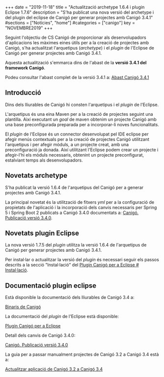 +++
date        = "2019-11-18"
title       = "Actualització archetype 1.6.4 i plugin Eclipse 1.7.6"
description = "S'ha publicat una nova versió del archetype i del plugin del eclipse de Canigó per generar projectes amb Canigó 3.4.1"
#sections    = ["Notícies", "home"]
#categories  = ["canigo"]
key         = "NOVEMBRE2019"
+++

Seguint l'objectiu de CS Canigó de proporcionar als desenvolupadors d'aplicacions les màximes eines útils per a la creació de projectes amb Canigó, s'ha actualitzat l'arquetipus (_archetype_) i el _plugin_ de l'Eclipse de Canigó per generar projectes amb Canigó 3.4.1.

Aquesta actualització s'emmarca dins de l'abast de la **versió 3.4.1 del framework Canigó**.

Podeu consultar l'abast complet de la versió 3.4.1 a: [Abast Canigó 3.4.1](/drafts/release-notes-canigo-34)

## Introducció

Dins dels lliurables de Canigó hi consten l'arquetipus i el _plugin_ de l'Eclipse.

L'arquetipus és una eina Maven per a la creació de projectes seguint una plantilla. Així executant un _goal_ de maven obtenim un projecte Canigó amb una base preconfigurada preparada per a incorporar-li noves funcionalitats.

El _plugin_ de l'Eclipse és un connector desenvolupat pel IDE eclipse per afegir menús contextuals per a la creació de projectes Canigó utilitzant l'arquetipus i per afegir mòduls, a un projecte creat, amb una preconfiguració ja donada. Així utilitzant l'Eclipse podem crear un projecte i afegir-l'hi els mòduls necessaris, obtenint un projecte preconfigurat, estalviant temps als desenvolupadors.

## Novetats archetype

S'ha publicat la versió 1.6.4 de l'arquetipus del Canigó per a generar projectes amb Canigó 3.4.1.  

La principal novetat és la utilització de fitxers _yml_ per a la configuració de propietats de l'aplicació i la incorporació dels canvis necessaris per Spring 5 i Spring Boot 2 publicats a Canigó 3.4.0 documentats a: [Canigó. Publicació versió 3.4.0](/noticies/2019-03-29-actualitzacio-canigo-3_4_0/).

## Novetats plugin Eclipse

La nova versió 1.7.5 del _plugin_ utilitza la versió 1.6.4 de l'arquetipus de Canigó per generar projectes amb Canigó 3.4.1.

Per instal·lar o actualitzar la versió del _plugin_ és necessari seguir els passos descrits a la secció "Instal·lació" del [Plugin Canigó per a Eclipse # Instal·lació](/canigo-download-related/plugin-canigo/#instal-lació).

## Documentació plugin eclipse

Està disponible la documentació dels lliurables de Canigó 3.4 a:

[Binaris de Canigó](/canigo/download/)

La documentació del _plugin_ de l'Eclipse està disponible:

[Plugin Canigó per a Eclipse](/canigo-download-related/plugin-canigo/)

Detall dels canvis de Canigó 3.4.0:

[Canigó. Publicació versió 3.4.0](/noticies/2019-03-29-actualitzacio-canigo-3_4_0/)

La guia per a passar manualment projectes de Canigó 3.2 a Canigó 3.4 està a:

[Actualitzar aplicació de Canigó 3.2 a Canigó 3.4](/howtos/2019-03-Howto-Actualitzacio_Canigo3_2_Canigo3_4/)

